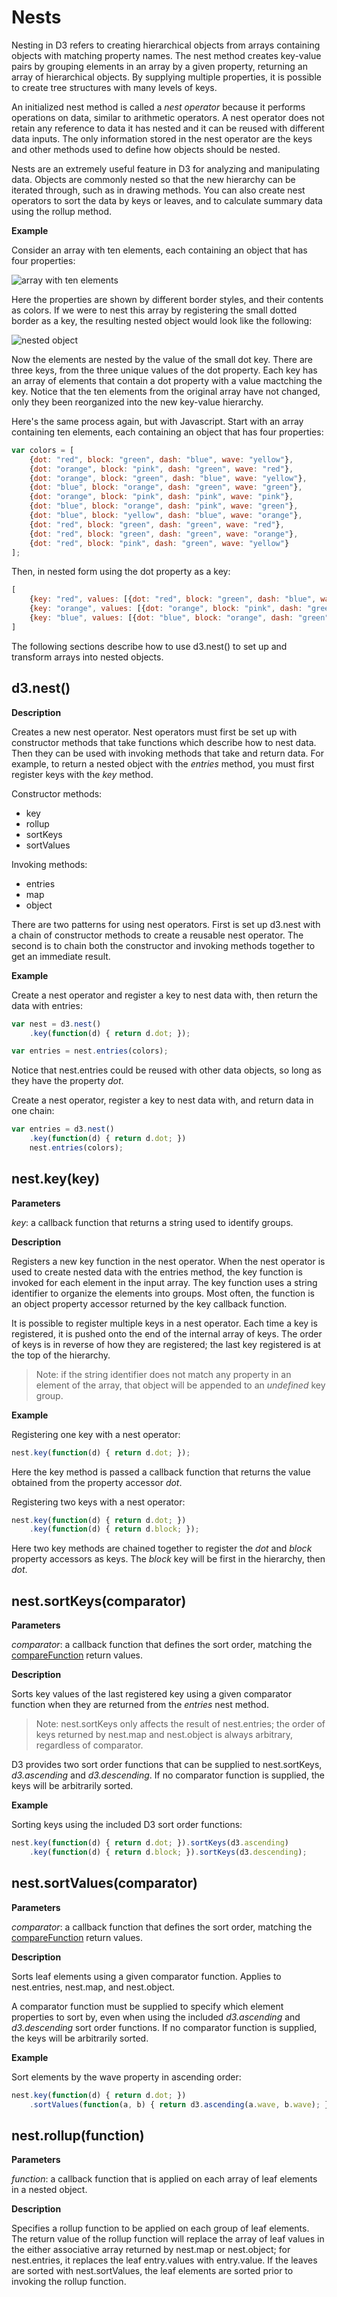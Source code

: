 # Nests

Nesting in D3 refers to creating hierarchical objects from arrays containing objects with matching property names. The nest method creates key-value pairs by grouping elements in an array by a given property, returning an array of hierarchical objects. By supplying multiple properties, it is possible to create tree structures with many levels of keys.

An initialized nest method is called a *nest operator* because it performs operations on data, similar to arithmetic operators. A nest operator does not retain any reference to data it has nested and it can be reused with different data inputs. The only information stored in the nest operator are the keys and other methods used to define how objects should be nested.

Nests are an extremely useful feature in D3 for analyzing and manipulating data. Objects are commonly nested so that the new hierarchy can be iterated through, such as in drawing methods. You can also create nest operators to sort the data by keys or leaves, and to calculate summary data using the rollup method.

**Example**

Consider an array with ten elements, each containing an object that has four properties:

![array with ten elements](nesting_color_array.jpg)

Here the properties are shown by different border styles, and their contents as colors. If we were to nest this array by registering the small dotted border as a key, the resulting nested object would look like the following:

![nested object](nesting_color_entries.jpg)

Now the elements are nested by the value of the small dot key. There are three keys, from the three unique values of the dot property. Each key has an array of elements that contain a dot property with a value mactching the key. Notice that the ten elements from the original array have not changed, only they been reorganized into the new key-value hierarchy.

Here's the same process again, but with Javascript. Start with an array containing ten elements, each containing an object that has four properties:

```javascript
var colors = [
	{dot: "red", block: "green", dash: "blue", wave: "yellow"},
	{dot: "orange", block: "pink", dash: "green", wave: "red"},
	{dot: "orange", block: "green", dash: "blue", wave: "yellow"},
	{dot: "blue", block: "orange", dash: "green", wave: "green"},
	{dot: "orange", block: "pink", dash: "pink", wave: "pink"},
	{dot: "blue", block: "orange", dash: "pink", wave: "green"},
	{dot: "blue", block: "yellow", dash: "blue", wave: "orange"},
	{dot: "red", block: "green", dash: "green", wave: "red"},
	{dot: "red", block: "green", dash: "green", wave: "orange"},
	{dot: "red", block: "pink", dash: "green", wave: "yellow"}
];
```

Then, in nested form using the dot property as a key:

```javascript
[
	{key: "red", values: [{dot: "red", block: "green", dash: "blue", wave: "yellow"}, {dot: "red", block: "green", dash: "green", wave: "red"}, {dot: "red", block: "green", dash: "green", wave: "orange"}, {dot: "red", block: "pink", dash: "green", wave: "yellow"}]},
	{key: "orange", values: [{dot: "orange", block: "pink", dash: "green", wave: "red"}, {dot: "orange", block: "green", dash: "blue", wave: "yellow"}, {dot: "orange", block: "pink", dash: "pink", wave: "pink"}]},
	{key: "blue", values: [{dot: "blue", block: "orange", dash: "green", wave: "green"}, {dot: "blue", block: "orange", dash: "pink", wave: "green"}, {dot: "blue", block: "yellow", dash: "blue", wave: "orange"}]}
]
```

The following sections describe how to use d3.nest() to set up and transform arrays into nested objects.


## d3.nest()

**Description**

Creates a new nest operator. Nest operators must first be set up with constructor methods that take functions which describe how to nest data. Then they can be used with invoking methods that take and return data. For example, to return a nested object with the *entries* method, you must first register keys with the *key* method.

Constructor methods:

- key
- rollup
- sortKeys
- sortValues

Invoking methods:

- entries
- map
- object

There are two patterns for using nest operators. First is set up d3.nest with a chain of constructor methods to create a reusable nest operator. The second is to chain both the constructor and invoking methods together to get an immediate result.

**Example**

Create a nest operator and register a key to nest data with, then return the data with entries:

```javascript
var nest = d3.nest()
	.key(function(d) { return d.dot; });

var entries = nest.entries(colors);
```

Notice that nest.entries could be reused with other data objects, so long as they have the property *dot*.

Create a nest operator, register a key to nest data with, and return data in one chain:

```javascript
var entries = d3.nest()
	.key(function(d) { return d.dot; })
	nest.entries(colors);
```


## nest.key(key)

**Parameters**

*key*: a callback function that returns a string used to identify groups.

**Description**

Registers a new key function in the nest operator. When the nest operator is used to create nested data with the entries method, the key function is invoked for each element in the input array. The key function uses a string identifier to organize the elements into groups. Most often, the function is an object property accessor returned by the key callback function.

It is possible to register multiple keys in a nest operator. Each time a key is registered, it is pushed onto the end of the internal array of keys. The order of keys is in reverse of how they are registered; the last key registered is at the top of the hierarchy.

> Note: if the string identifier does not match any property in an element of the array, that object will be appended to an *undefined* key group.

**Example**

Registering one key with a nest operator:

```javascript
nest.key(function(d) { return d.dot; });
```

Here the key method is passed a callback function that returns the value obtained from the property accessor *dot*.

Registering two keys with a nest operator:

```javascript
nest.key(function(d) { return d.dot; })
	.key(function(d) { return d.block; });
```

Here two key methods are chained together to register the *dot* and *block* property accessors as keys. The *block* key will be first in the hierarchy, then *dot*.


## nest.sortKeys(comparator)

**Parameters**

*comparator*: a callback function that defines the sort order, matching the [compareFunction](https://developer.mozilla.org/en-US/docs/Web/JavaScript/Reference/Global_Objects/Array/sort#Description) return values. 

**Description**

Sorts key values of the last registered key using a given comparator function when they are returned from the *entries* nest method.

> Note: nest.sortKeys only affects the result of nest.entries; the order of keys returned by nest.map and nest.object is always arbitrary, regardless of comparator.

D3 provides two sort order functions that can be supplied to nest.sortKeys, *d3.ascending* and *d3.descending*. If no comparator function is supplied, the keys will be arbitrarily sorted.

**Example**

Sorting keys using the included D3 sort order functions:

```javascript
nest.key(function(d) { return d.dot; }).sortKeys(d3.ascending)
	.key(function(d) { return d.block; }).sortKeys(d3.descending);
```

## nest.sortValues(comparator)

**Parameters**

*comparator*: a callback function that defines the sort order, matching the [compareFunction](https://developer.mozilla.org/en-US/docs/Web/JavaScript/Reference/Global_Objects/Array/sort#Description) return values. 

**Description**

Sorts leaf elements using a given comparator function. Applies to nest.entries, nest.map, and nest.object.

A comparator function must be supplied to specify which element properties to sort by, even when using the included *d3.ascending* and *d3.descending* sort order functions. If no comparator function is supplied, the keys will be arbitrarily sorted.

**Example**

Sort elements by the wave property in ascending order:

```javascript
nest.key(function(d) { return d.dot; })
	.sortValues(function(a, b) { return d3.ascending(a.wave, b.wave); });
```


## nest.rollup(function)

**Parameters**

*function*: a callback function that is applied on each array of leaf elements in a nested object.

**Description**

Specifies a rollup function to be applied on each group of leaf elements. The return value of the rollup function will replace the array of leaf values in the either associative array returned by nest.map or nest.object; for nest.entries, it replaces the leaf entry.values with entry.value. If the leaves are sorted with nest.sortValues, the leaf elements are sorted prior to invoking the rollup function.